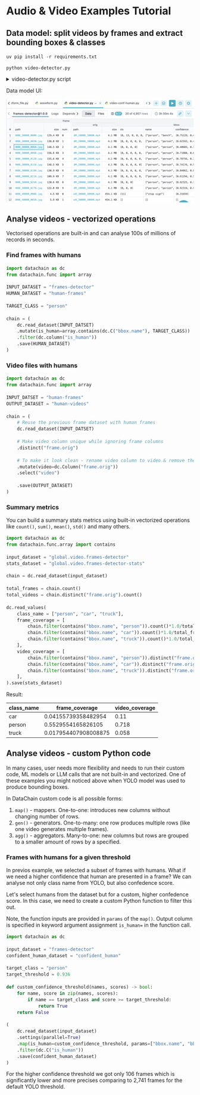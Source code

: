 # Audio & Video Examples Tutorial

## Data model: split videos by frames and extract bounding boxes & classes

```shell
uv pip install -r requirements.txt
```

```shell
python video-detector.py
```
<details>
<summary>video-detector.py script</summary>

```python
# /// script
# dependencies = [
#   "datachain[video,audio]",
#	"opencv-python",
#	"ultralytics",
# ]
# ///

import os
from typing import Iterator

import datachain as dc
from datachain import VideoFile, ImageFile
from datachain.model.ultralytics import YoloBBoxes, YoloSegments, YoloPoses

from pydantic import BaseModel
from ultralytics import YOLO, settings

local = False
bucket = "data-video" if local else "s3://datachain-usw2-main-dev"
input_path = f"{bucket}/balanced_train_segments/video"
output_path = f"{bucket}/temp/video-detector-frames"
detection_dataset = "frames-detector"
target_fps = 1

model_bbox = "yolo11n.pt"
model_segm = "yolo11n-seg.pt"
model_pose = "yolo11n-pose.pt"


# Upload models to avoid YOLO-downloader issues
if not local:
    weights_dir = f"{os.getcwd()}/{settings['weights_dir']}"
    dc.read_storage([
        f"{bucket}/models/{model_bbox}",
        f"{bucket}/models/{model_segm}",
        f"{bucket}/models/{model_pose}",
    ]
    ).to_storage(weights_dir, placement="filename")

    model_bbox = f"{weights_dir}/{model_bbox}"
    model_segm = f"{weights_dir}/{model_segm}"
    model_pose = f"{weights_dir}/{model_pose}"


class YoloDataModel(BaseModel):
    bbox: YoloBBoxes
    segm: YoloSegments
    poses: YoloPoses


class VideoFrameImage(ImageFile):
    num: int
    orig: VideoFile


def extract_frames(file: VideoFile) -> Iterator[VideoFrameImage]:
    info = file.get_info()

    # one frame per sec
    step = int(info.fps / target_fps) if target_fps else 1
    frames = file.get_frames(step=step)

    for num, frame in enumerate(frames):
        image = frame.save(output_path, format="jpg")
        yield VideoFrameImage(**image.model_dump(), num=num, orig=file)


def process_all(yolo: YOLO, yolo_segm: YOLO, yolo_pose: YOLO, frame: ImageFile) -> YoloDataModel:
    img = frame.read()
    return YoloDataModel(
        bbox=YoloBBoxes.from_results(yolo(img, verbose=False)),
        segm=YoloSegments.from_results(yolo_segm(img, verbose=False)),
        poses=YoloPoses.from_results(yolo_pose(img, verbose=False))
    )


def process_bbox(yolo: YOLO, frame: ImageFile) -> YoloBBoxes:
    return YoloBBoxes.from_results(yolo(frame.read(), verbose=False))


chain = (
    dc
    .read_storage(input_path, type="video")
    .filter(dc.C("file.path").glob("*.mp4"))
    .sample(2)
    .settings(parallel=5)

    .gen(frame=extract_frames)

    # Initialize models: once per processing thread
    .setup(
        yolo=lambda: YOLO(model_bbox),
        # yolo_segm=lambda: YOLO(model_segm),
        # yolo_pose=lambda: YOLO(model_pose)
    )

    # Apply yolo detector to frames
    .map(bbox=process_bbox)
    # .map(yolo=process_all)
    .order_by("frame.path", "frame.num")
    .save(detection_dataset)
)

if local:
    chain.show()
```
</details>

Data model UI:

![datamodel.png](assets/datamodel.png)

## Analyse videos - vectorized operations

Vectorised operations are built-in and can analyse 100s of millions of records in seconds.

### Find frames with humans

```python
import datachain as dc
from datachain.func import array

INPUT_DATASET = "frames-detector"
HUMAN_DATASET = "human-frames"

TARGET_CLASS = "person"

chain = (
    dc.read_dataset(INPUT_DATSET)
    .mutate(is_human=array.contains(dc.C("bbox.name"), TARGET_CLASS))
    .filter(dc.column("is_human"))
    .save(HUMAN_DATASET)
)
```

### Video files with humans

```python
import datachain as dc
from datachain.func import array

INPUT_DATSET = "human-frames"
OUTPUT_DATASET = "human-videos"

chain = (
    # Reuse the previous frame dataset with human frames
    dc.read_dataset(INPUT_DATSET)

    # Make video column unique while ignoring frame columns
    .distinct("frame.orig")

    # To make it look clean - rename video column to video & remove the rest
    .mutate(video=dc.Column("frame.orig"))
    .select("video")

    .save(OUTPUT_DATASET)
)
```

### Summary metrics

You can build a summary stats metrics using built-in vectorized operations
like `count()`, `sum()`, `mean()`, `std()` and many others.

```python
import datachain as dc
from datachain.func.array import contains

input_dataset = "global.video.frames-detector"
stats_dataset = "global.video.frames-detector-stats"

chain = dc.read_dataset(input_dataset)

total_frames = chain.count()
total_videos = chain.distinct("frame.orig").count()

dc.read_values(
    class_name = ["person", "car", "truck"],
    frame_coverage = [
        chain.filter(contains("bbox.name", "person")).count()*1.0/total_frames,
        chain.filter(contains("bbox.name", "car")).count()*1.0/total_frames,
        chain.filter(contains("bbox.name", "truck")).count()*1.0/total_frames,
    ],
    video_coverage = [
        chain.filter(contains("bbox.name", "person")).distinct("frame.orig").count()*1.0/total_videos,
        chain.filter(contains("bbox.name", "car")).distinct("frame.orig").count()*1.0/total_videos,
        chain.filter(contains("bbox.name", "truck")).distinct("frame.orig").count()*1.0/total_videos,
    ],
).save(stats_dataset)
```

Result:

| class_name | frame_coverage        | video_coverage |
|------------|-----------------------|----------------|
| car        | 0.04155739358482954    | 0.11           |
| person     | 0.5529554165826105     | 0.718          |
| truck      | 0.017954407908008875   | 0.058          |


## Analyse videos - custom Python code

In many cases, user needs more flexibility and needs to run their custom code, ML models or LLM calls that are not built-in and vectorized.
One of these examples you might noticed above when YOLO model was used to produce bounding boxes.

In DataChain custom code is all possible forms:
1. `map()` - mappers. One-to-one: introduces new columns without changing number of rows.
2. `gen()` - generators. One-to-many: one row produces multiple rows (like one video generates multiple frames).
3. `agg()` - aggregators. Many-to-one: new columns but rows are grouped to a smaller amount of rows by a specified.

### Frames with humans for a given threshold

In previos example, we selected a subset of frames with humans. What if we need a higher confidence that human are presented in a frame?
We can analyse not only class name from YOLO, but also confedence score.

Let's select humans from the dataset but for a custom, higher confedence score.
In this case, we need to create a custom Python function to filter this out.

Note, the function inputs are provided in `params` of the `map()`.
Output column is specified in keyword argument assignment `is_human=` in the function call.

```python
import datachain as dc

input_dataset = "frames-detector"
confident_human_dataset = "confident_human"

target_class = "person"
target_threshold = 0.936

def custom_confidence_threshold(names, scores) -> bool:
    for name, score in zip(names, scores):
        if name == target_class and score >= target_threshold:
            return True
    return False

(
    dc.read_dataset(input_dataset)
    .settings(parallel=True)
    .map(is_human=custom_confidence_threshold, params=["bbox.name", "bbox.confidence"])
    .filter(dc.C("is_human"))
    .save(confident_human_dataset)
)
```

For the higher confidence threshold we got only 106 frames which is significantly 
lower and more precises comparing to 2,741 frames for the default YOLO threshold.
